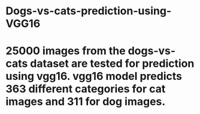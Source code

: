 # Dogs-vs-cats-prediction-using-VGG16
# 25000 images from the dogs-vs-cats dataset are tested for prediction using vgg16. vgg16 model predicts 363 different categories for cat images and 311 for dog images.
